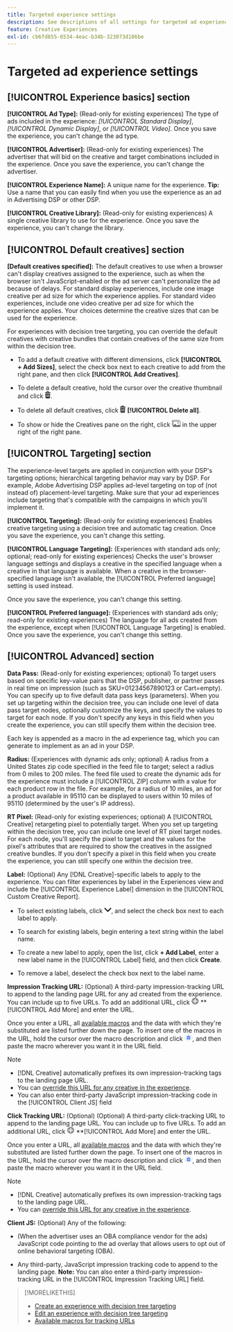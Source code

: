 ```yaml
---
title: Targeted experience settings
description: See descriptions of all settings for targeted ad experiences.
feature: Creative Experiences
exl-id: cb6fd855-6534-4eac-b34b-323073d186be
---
```

# Targeted ad experience settings

## [!UICONTROL Experience basics] section

**[!UICONTROL Ad Type]:** (Read-only for existing experiences) The type of ads included in the experience: *[!UICONTROL Standard Display]*, *[!UICONTROL Dynamic Display]*, or *[!UICONTROL Video]*. Once you save the experience, you can't change the ad type.

**[!UICONTROL Advertiser]:** (Read-only for existing experiences) The advertiser that will bid on the creative and target combinations included in the experience. Once you save the experience, you can't change the advertiser.

**[!UICONTROL Experience Name]:** A unique name for the experience. **Tip:** Use a name that you can easily find when you use the experience as an ad in Advertising DSP or other DSP.

**[!UICONTROL Creative Library]:** (Read-only for existing experiences) A single creative library to use for the experience. Once you save the experience, you can't change the library.

## [!UICONTROL Default creatives] section

**\[Default creatives specified\]:** The default creatives to use when a browser can't display creatives assigned to the experience, such as when the browser isn't JavaScript-enabled or the ad server can't personalize the ad because of delays. For standard display experiences, include one image creative per ad size for which the experience applies. For standard video experiences, include one video creative per ad size for which the experience applies. Your choices determine the creative sizes that can be used for the experience.

For experiences with decision tree targeting, you can override the default creatives with creative bundles that contain creatives of the same size from within the decision tree.<!-- verify -->

* To add a default creative with different dimensions, click **[!UICONTROL + Add Sizes]**, select the check box next to each creative to add from the right pane, and then click **[!UICONTROL Add Creatives]**.

* To delete a default creative, hold the cursor over the creative thumbnail and click ![Delete](/help/creative/assets/delete.png "Delete").

* To delete all default creatives, click ![Delete](/help/creative/assets/delete.png "Delete") **[!UICONTROL Delete all]**.

* To show or hide the Creatives pane on the right, click ![Show/Hide](/help/creative/assets/hide-show-creatives.png "Show/Hide") in the upper right of the right pane.

## [!UICONTROL Targeting] section

The experience-level targets are applied in conjunction with your DSP's targeting options; hierarchical targeting behavior may vary by DSP. For example, Adobe Advertising DSP applies ad-level targeting on top of (not instead of) placement-level targeting. Make sure that your ad experiences include targeting that's compatible with the campaigns in which you'll implement it.

**[!UICONTROL Targeting]:** (Read-only for existing experiences) Enables creative targeting using a decision tree and automatic tag creation. Once you save the experience, you can't change this setting.

**[!UICONTROL Language Targeting]:** (Experiences with standard ads only; optional; read-only for existing experiences) Checks the user's browser language settings and displays a creative in the specified language when a creative in that language is available. When a creative in the browser-specified language isn't available, the [!UICONTROL Preferred language] setting is used instead.

Once you save the experience, you can't change this setting.

**[!UICONTROL Preferred language]:** (Experiences with standard ads only; read-only for existing experiences) The language for all ads created from the experience, except when [!UICONTROL Language Targeting] is enabled. Once you save the experience, you can't change this setting.

## [!UICONTROL Advanced] section

**Data Pass:** (Read-only for existing experiences; optional) To target users based on specific key-value pairs that the DSP, publisher, or partner passes in real time on impression (such as SKU=01234567890123 or Cart=empty). You can specify up to five default data pass keys (parameters). When you set up targeting within the decision tree, you can include one level of data pass target nodes, optionally customize the keys, and specify the values to target for each node. If you don't specify any keys in this field when you create the experience, you can still specify them within the decision tree.

Each key is appended as a macro in the ad experience tag, which you can generate to implement as an ad in your DSP.

**Radius:** (Experiences with dynamic ads only; optional) A radius from a United States zip code specified in the feed file to target; select a radius from 0 miles to 200 miles. The feed file used to create the dynamic ads for the experience must include a [!UICONTROL ZIP] column<!-- or a user-named column mapped to a ZIP column --> with a value for each product row in the file. For example, for a radius of 10 miles, an ad for a product available in 95110 can be displayed to users within 10 miles of 95110 (determined by the user's IP address).

**RT Pixel:** (Read-only for existing experiences; optional) A [!UICONTROL Creative] retargeting pixel to potentially target. When you set up targeting within the decision tree, you can include one level of RT pixel target nodes. For each node, you'll specify the pixel to target and the values for the pixel's attributes that are required to show the creatives in the assigned creative bundles. If you don't specify a pixel in this field when you create the experience, you can still specify one within the decision tree.<!-- May move this to just within the decision tree. -->

**Label:**<!-- should be "Labels" --> (Optional) Any [!DNL Creative]-specific labels to apply to the experience. You can filter experiences by label in the Experiences view and include the [!UICONTROL Experience Label] dimension in the [!UICONTROL Custom Creative Report].

* To select existing labels, click ![Down](/help/creative/assets/chevron-down.png "Down"), and select the check box next to each label to apply.

* To search for existing labels, begin entering a text string within the label name.

* To create a new label to apply, open the list, click **+ Add Label**, enter a new label name in the [!UICONTROL Label] field, and then click **Create**.

* To remove a label, deselect the check box next to the label name.

**Impression Tracking URL:** (Optional) A third-party impression-tracking URL to append to the landing page URL for any ad created from the experience. You can include up to five URLs. To add an additional URL, click ![icon](/help/creative/assets/create.png) **[!UICONTROL Add More] and enter the URL.

Once you enter a URL, all [available macros](/help/creative/creative-macros.md) and the data with which they're substituted are listed further down the page. To insert one of the macros in the URL, hold the cursor over the macro description and click ![Copy to clipboard](/help/creative/assets/copy-to-clipboard.png "Copy to clipboard"), and then paste the macro wherever you want it in the URL field.

>[!NOTE]
>
>* [!DNL Creative] automatically prefixes its own impression-tracking tags to the landing page URL.
>* You can [override this URL for any creative in the experience](experience-tracking-urls-targeting.md).
>* You can also enter third-party JavaScript impression-tracking code in the [!UICONTROL Client JS] field

**Click Tracking URL:** (Optional) (Optional) A third-party click-tracking URL to append to the landing page URL. You can include up to five URLs. To add an additional URL, click ![icon](/help/creative/assets/create.png) **[!UICONTROL Add More] and enter the URL.

Once you enter a URL, all [available macros](/help/creative/creative-macros.md) and the data with which they're substituted are listed further down the page. To insert one of the macros in the URL, hold the cursor over the macro description and click ![Copy to clipboard](/help/creative/assets/copy-to-clipboard.png "Copy to clipboard"), and then paste the macro wherever you want it in the URL field.

>[!NOTE]
>
>* [!DNL Creative] automatically prefixes its own impression-tracking tags to the landing page URL.
>* You can [override this URL for any creative in the experience](experience-tracking-urls-targeting.md).

**Client JS:** (Optional) Any of the following:

* (When the advertiser uses an OBA compliance vendor for the ads) JavaScript code pointing to the ad overlay that allows users to opt out of online behavioral targeting (OBA).

* Any third-party, JavaScript impression tracking code to append to the landing page. **Note:** You can also enter a third-party impression-tracking URL in the [!UICONTROL Impression Tracking URL] field.

>[!MORELIKETHIS]
>
>* [Create an experience with decision tree targeting](experience-create-targeting.md)
>* [Edit an experience with decision tree targeting](experience-edit-targeting.md)
>* [Available macros for tracking URLs](/help/creative/creative-macros.md)
